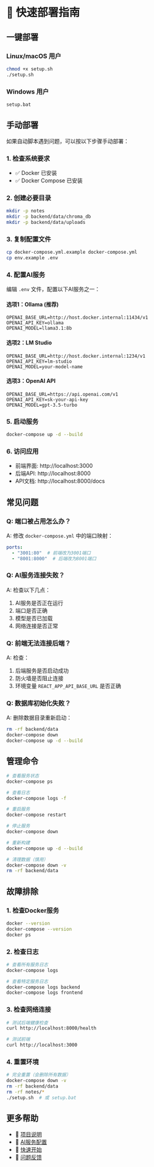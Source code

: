 # 🚀 快速部署指南

## 一键部署

### Linux/macOS 用户
```bash
chmod +x setup.sh
./setup.sh
```

### Windows 用户
```cmd
setup.bat
```

## 手动部署

如果自动脚本遇到问题，可以按以下步骤手动部署：

### 1. 检查系统要求
- ✅ Docker 已安装
- ✅ Docker Compose 已安装

### 2. 创建必要目录
```bash
mkdir -p notes
mkdir -p backend/data/chroma_db
mkdir -p backend/data/uploads
```

### 3. 复制配置文件
```bash
cp docker-compose.yml.example docker-compose.yml
cp env.example .env
```

### 4. 配置AI服务
编辑 `.env` 文件，配置以下AI服务之一：

#### 选项1：Ollama (推荐)
```env
OPENAI_BASE_URL=http://host.docker.internal:11434/v1
OPENAI_API_KEY=ollama
OPENAI_MODEL=llama3.1:8b
```

#### 选项2：LM Studio
```env
OPENAI_BASE_URL=http://host.docker.internal:1234/v1
OPENAI_API_KEY=lm-studio
OPENAI_MODEL=your-model-name
```

#### 选项3：OpenAI API
```env
OPENAI_BASE_URL=https://api.openai.com/v1
OPENAI_API_KEY=sk-your-api-key
OPENAI_MODEL=gpt-3.5-turbo
```

### 5. 启动服务
```bash
docker-compose up -d --build
```

### 6. 访问应用
- 前端界面: http://localhost:3000
- 后端API: http://localhost:8000
- API文档: http://localhost:8000/docs

## 常见问题

### Q: 端口被占用怎么办？
A: 修改 `docker-compose.yml` 中的端口映射：
```yaml
ports:
  - "3001:80"  # 前端改为3001端口
  - "8001:8000"  # 后端改为8001端口
```

### Q: AI服务连接失败？
A: 检查以下几点：
1. AI服务是否正在运行
2. 端口是否正确
3. 模型是否已加载
4. 网络连接是否正常

### Q: 前端无法连接后端？
A: 检查：
1. 后端服务是否启动成功
2. 防火墙是否阻止连接
3. 环境变量 `REACT_APP_API_BASE_URL` 是否正确

### Q: 数据库初始化失败？
A: 删除数据目录重新启动：
```bash
rm -rf backend/data
docker-compose down
docker-compose up -d --build
```

## 管理命令

```bash
# 查看服务状态
docker-compose ps

# 查看日志
docker-compose logs -f

# 重启服务
docker-compose restart

# 停止服务
docker-compose down

# 重新构建
docker-compose up -d --build

# 清理数据（慎用）
docker-compose down -v
rm -rf backend/data
```

## 故障排除

### 1. 检查Docker服务
```bash
docker --version
docker-compose --version
docker ps
```

### 2. 检查日志
```bash
# 查看所有服务日志
docker-compose logs

# 查看特定服务日志
docker-compose logs backend
docker-compose logs frontend
```

### 3. 检查网络连接
```bash
# 测试后端健康检查
curl http://localhost:8000/health

# 测试前端
curl http://localhost:3000
```

### 4. 重置环境
```bash
# 完全重置（会删除所有数据）
docker-compose down -v
rm -rf backend/data
rm -rf notes/*
./setup.sh  # 或 setup.bat
```

## 更多帮助

- 📖 [项目说明](README.md)
- 🤖 [AI服务配置](LOCAL_LLM_SETUP.md)
- 🏁 [快速开始](GETTING_STARTED.md)
- 🐛 [问题反馈](https://github.com/your-repo/issues) 
